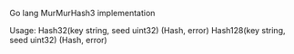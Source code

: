 Go lang MurMurHash3 implementation

Usage:
Hash32(key string, seed uint32) (Hash, error)
Hash128(key string, seed uint32) (Hash, error) 